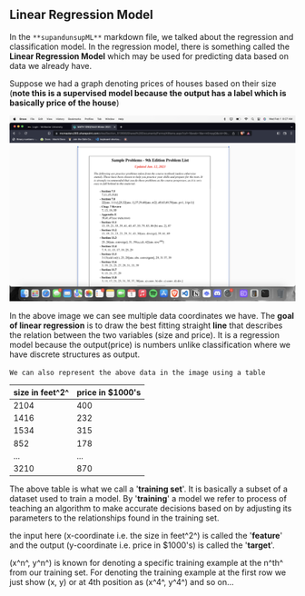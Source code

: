 
## Linear Regression Model
In the `**supandunsupML**` markdown file, we talked about the regression and classification model. In the regression model, there is something called the **Linear Regression Model** which may be used for predicting data based on data we already have.

Suppose we had a graph denoting prices of houses based on their size (**note this is a supervised model because the output has a label which is basically price of the house**)

![House-size-price data comparison](/Screenshot%202023-02-01%20at%208.27.29%20AM.png)

In the above image we can see multiple data coordinates we have. The **goal of linear regression** is to draw the best fitting straight **line** that describes the relation between the two variables (size and price). It is a regression model because the output(price) is numbers unlike classification where we have discrete structures as output.

`We can also represent the above data in the image using a table`

| size in feet^2^ | price in $1000's |
|-----------------|------------------|
| 2104            | 400              |
| 1416            | 232              |
| 1534            | 315              |
| 852             | 178              |
| ...             | ...              |
| 3210            | 870              |

The above table is what we call a '**training set**'. It is basically a subset of a dataset used to train a model. By '**training**' a model we refer to process of teaching an algorithm to make accurate decisions based on by adjusting its parameters to the relationships found in the training set.

the input here (x-coordinate i.e. the size in feet^2^) is called the '**feature**' and the output (y-coordinate i.e. price in $1000's) is called the '**target**'.

(x^n^, y^n^) is known for denoting a specific training example at the n^th^ from our training set. For denoting the training example at the first row we just show (x, y) or at 4th position as (x^4^, y^4^) and so on...